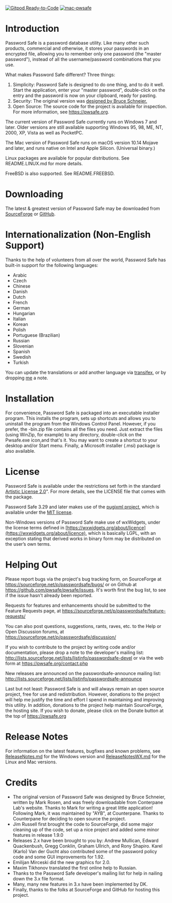 [![Gitpod Ready-to-Code](https://img.shields.io/badge/Gitpod-Ready--to--Code-blue?logo=gitpod)](https://gitpod.io/#https://github.com/pwsafe/pwsafe) 
[![mac-pwsafe](https://github.com/pwsafe/pwsafe/actions/workflows/main.yml/badge.svg)](https://github.com/pwsafe/pwsafe/actions/workflows/main.yml)

Introduction
============
Password Safe is a password database utility. Like many other such
products, commercial and otherwise, it stores your passwords in an
encrypted file, allowing you to remember only one password (the "master
password"), instead of all the username/password combinations that
you use.

What makes Password Safe different? Three things:
1. Simplicity: Password Safe is designed to do one thing, and to do it
well. Start the application, enter your "master password", double-click on
the entry and the password is now on your clipboard, ready for pasting.
2. Security: The original version was [designed by Bruce Schneier.](https://www.schneier.com/academic/passsafe/)
3. Open Source: The source code for the project is available for
inspection. For more information, see https://pwsafe.org.

The current version of Password Safe currently runs on Windows 7 and
later. Older versions are still available supporting Windows 95, 98,
ME, NT, 2000, XP, Vista as well as PocketPC.

The Mac version of Password Safe runs on macOS version 10.14 Mojave
and later, and runs native on Intel and Apple Silicon. (Universal binary.)

Linux packages are available for popular distributions. See
README.LINUX.md for more details.

FreeBSD is also supported. See README.FREEBSD.

Downloading
===========
The latest & greatest version of Password Safe may be downloaded from
[SourceForge](https://sourceforge.net/projects/passwordsafe/files/latest/download)
or
[GitHub](https://github.com/pwsafe/pwsafe/releases/latest).

Internationalization (Non-English Support)
==========================================
Thanks to the help of volunteers from all over the world, Password Safe
has built-in support for the following languages:
- Arabic
- Czech
- Chinese
- Danish
- Dutch
- French
- German
- Hungarian
- Italian
- Korean
- Polish
- Portuguese (Brazilian)
- Russian
- Slovenian
- Spanish
- Swedish
- Turkish

You can update the translations or add another language via [transifex](https://www.transifex.com/passwordsafe/passwordsafe/),
or by dropping [me](https://pwsafe.org/contact.php) a note.

Installation
============
For convenience, Password Safe is packaged into an executable
installer program. This installs the program, sets up shortcuts and
allows you to uninstall the program from the Windows Control
Panel. However, if you prefer, the -bin.zip file contains all the
files you need. Just extract the files (using WinZip, for example) to
any directory, double-click on the Pwsafe.exe icon,and that's
it. You may want to create a shortcut to your desktop and/or Start
menu. Finally, a Microsoft installer (.msi) package is also
available.

License
=======
Password Safe is available under the restrictions set forth in the
standard [Artistic License 2.0](https://opensource.org/license/artistic-2-0)". For more details, see the LICENSE
file that comes with the package.

Password Safe 3.29 and later makes use of the
[pugixml project](http://www.pugixml.org), which is available under
the [MIT license](http://www.opensource.org/licenses/mit-license.html).

Non-Windows versions of Password Safe make use of wxWidgets, under the
license terms defined in [https://wxwidgets.org/about/licence](https://wxwidgets.org/about/licence),
which is basically LGPL, with an exception stating that derived works in
binary form may be distributed on the user’s own terms.

Helping Out
===========
Please report bugs via the project's bug tracking form, on SourceForge at
https://sourceforge.net/p/passwordsafe/bugs/ or on Github at
https://github.com/pwsafe/pwsafe/issues. It's worth first
the bug list, to see if the issue hasn't already been reported.

Requests for features and enhancements should be submitted to the
Feature Requests page, at
https://sourceforge.net/p/passwordsafe/feature-requests/

You can also post questions, suggestions, rants, raves, etc. to the
Help or Open Discussion forums, at
https://sourceforge.net/p/passwordsafe/discussion/

If you wish to contribute to the project by writing code and/or
documentation, please drop a note to the developer's mailing list:
http://lists.sourceforge.net/lists/listinfo/passwordsafe-devel
or via the web form at https://pwsafe.org/contact.php

New releases are announced on the passwordsafe-announce mailing list:
http://lists.sourceforge.net/lists/listinfo/passwordsafe-announce

Last but not least: Password Safe is and will always remain an open
source project, free for use and redistribution. However, donations to the
project will help me justify the time and effort I spend in
maintaining and improving this utility. In addition, donations to the
project help maintain SourceForge, the hosting site. If you wish to
donate, please click on the Donate button at the top of
https://pwsafe.org

Release Notes
=============
For information on the latest features, bugfixes and known problems,
see [ReleaseNotes.md](docs/ReleaseNotes.md) for the Windows version and 
[ReleaseNotesWX.md](docs/ReleaseNotesWX.md) for the Linux and Mac versions.

Credits
=======
- The original version of Password Safe was designed by Bruce
Schneier, written by Mark Rosen, and was freely downloadable from
Conterpane Lab's website. Thanks to Mark for writing a great little
application! Following Mark, it was maintained by "AYB", at
Counterpane. Thanks to Counterpane for deciding to open source the
project.
- Jim Russell first brought the code to SourceForge, did some major
cleaning up of the code, set up a nice project and added some minor
features in release 1.9.0
- Releases 2.x have been brought to you by: Andrew Mullican,
Edward Quackenbush, Gregg Conklin, Graham Ullrich, and Rony
Shapiro. Karel (Karlo) Van der Gucht also contributed some of the
password policy code and some GUI improvements for 1.92.
- Emilijan Mirceski did the new graphics for 2.0.
- Maxim Tikhonov translated the first online help to Russian.
- Thanks to the Password Safe developer's mailing list for help in
nailing down the 3.x file format.
- Many, many new features in 3.x have been implemented by DK.
- Finally, thanks to the folks at SourceForge and GitHub for hosting
this project.

